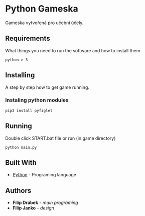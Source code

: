 # Python Gameska

Gameska vytvořená pro učební účely.


## Requirements

What things you need to run the software and how to install them
```
python > 3
```

## Installing

A step by step how to get game running.
###  Instaling python modules

```
pip3 install pyfiglet
```

## Running
Double click START.bat file 
or run (in game directory)
```
python main.py
```

## Built With

* [Python](https://www.python.org/) - Programing language



## Authors

* **Filip Drábek** - *main programing*
*  **Filip Janko** - *design*
